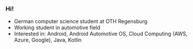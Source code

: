 ### Hi!
- German computer science student at OTH Regensburg
- Working student in automotive field
- Interested in: Android, Android Automotive OS, Cloud Computing (AWS, Azure, Google), Java, Kotlin


